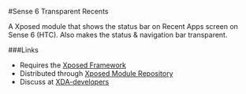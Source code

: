 #Sense 6 Transparent Recents

A Xposed module that shows the status bar on Recent Apps screen on Sense 6 (HTC). Also makes the status & navigation bar transparent.

###Links

- Requires the [Xposed Framework](http://forum.xda-developers.com/xposed/framework-xposed-rom-modding-modifying-t1574401)
- Distributed through [Xposed Module Repository](http://repo.xposed.info/module/com.gmail.alexellingsen.sense6transparentrecents) 
- Discuss at [XDA-developers](http://forum.xda-developers.com/showthread.php?t=2877154)
